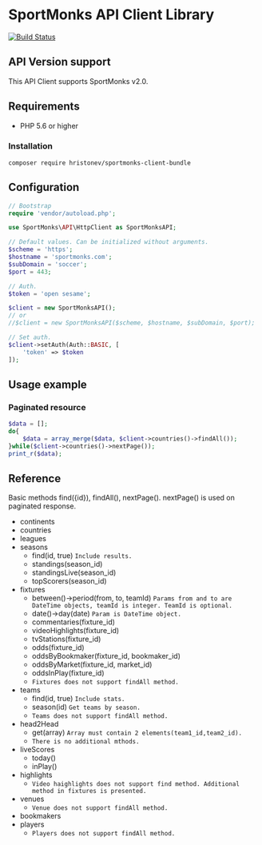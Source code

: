 SportMonks API Client Library
=============================

[![Build Status](https://travis-ci.org/hristonev/sportmonks-client-bundle.svg?branch=master)](https://travis-ci.org/hristonev/sportmonks-client-bundle)

## API Version support

This API Client supports SportMonks v2.0.

## Requirements

- PHP 5.6 or higher

### Installation

`composer require hristonev/sportmonks-client-bundle`

## Configuration

``` php
// Bootstrap
require 'vendor/autoload.php';

use SportMonks\API\HttpClient as SportMonksAPI;

// Default values. Can be initialized without arguments.
$scheme = 'https';
$hostname = 'sportmonks.com';
$subDomain = 'soccer';
$port = 443;

// Auth.
$token = 'open sesame';

$client = new SportMonksAPI();
// or
//$client = new SportMonksAPI($scheme, $hostname, $subDomain, $port);

// Set auth.
$client->setAuth(Auth::BASIC, [
    'token' => $token
]);
```

## Usage example

### Paginated resource
``` php
$data = [];
do{
    $data = array_merge($data, $client->countries()->findAll());
}while($client->countries()->nextPage());
print_r($data);
```

## Reference

Basic methods find({id}), findAll(), nextPage(). nextPage() is used on paginated response.

- continents
- countries
- leagues
- seasons
    - find(id, true) `Include results.`
    - standings(season_id)
    - standingsLive(season_id)
    - topScorers(season_id)
- fixtures
    - between()->period(from, to, teamId) `Params from and to are DateTime objects, teamId is integer. TeamId is optional.`
    - date()->day(date) `Param is DateTime object.`
    - commentaries(fixture_id)
    - videoHighlights(fixture_id)
    - tvStations(fixture_id)
    - odds(fixture_id)
    - oddsByBookmaker(fixture_id, bookmaker_id)
    - oddsByMarket(fixture_id, market_id)
    - oddsInPlay(fixture_id)
    - `Fixtures does not support findAll method.`
- teams
    - find(id, true) `Include stats.`
    - season(id) `Get teams by season.`
    - `Teams does not support findAll method.`
- head2Head
    - get(array) `Array must contain 2 elements(team1_id,team2_id).`
    - `There is no additional mthods.`
- liveScores
    - today()
    - inPlay()
- highlights
    - `Video haighlights does not support find method. Additional method in fixtures is presented.`
- venues
    - `Venue does not support findAll method.`
- bookmakers
- players
    - `Players does not support findAll method.`